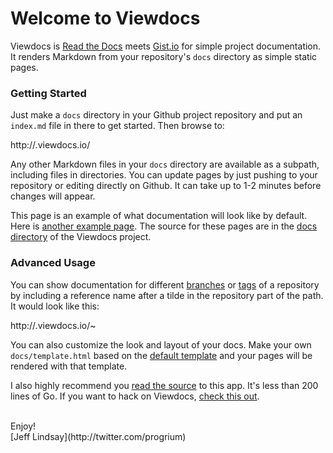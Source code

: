 # Welcome to Viewdocs

Viewdocs is [Read the Docs](https://readthedocs.org/) meets [Gist.io](http://gist.io/) for simple
project documentation. It renders Markdown from your repository's `docs` directory as simple static
pages.

### Getting Started

Just make a `docs` directory in your Github project repository and put an `index.md` file in there
to get started. Then browse to:

  http://<github-username>.viewdocs.io/<repository-name>

Any other Markdown files in your `docs` directory are available as a subpath, including files in
directories. You can update pages by just pushing to your repository or editing directly on Github.
It can take up to 1-2 minutes before changes will appear.

This page is an example of what documentation will look like by default. Here is [another example
page](/viewdocs/example). The source for these pages are in the [docs
directory](https://github.com/progrium/viewdocs/tree/master/docs) of the Viewdocs project.

### Advanced Usage

You can show documentation for different
[branches](http://inconshreveable.viewdocs.io/ngrok~master/DEVELOPMENT) or
[tags](http://discourse.viewdocs.io/discourse~v0.9.6/INSTALL-ubuntu) of a repository by including a
reference name after a tilde in the repository part of the path. It would look like this:

  http://<github-username>.viewdocs.io/<repository-name>~<refname>

You can also customize the look and layout of your docs. Make your own `docs/template.html` based on
the [default template](https://github.com/progrium/viewdocs/blob/master/docs/template.html) and your
pages will be rendered with that template.

I also highly recommend you [read the
source](https://github.com/progrium/viewdocs/blob/master/viewdocs.go) to this app. It's less than
200 lines of Go. If you want to hack on Viewdocs, [check this out](/viewdocs/development).

<br />
Enjoy!<br />
[Jeff Lindsay](http://twitter.com/progrium)
